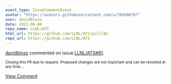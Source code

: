 ```yaml
---
event_type: IssueCommentEvent
avatar: "https://avatars.githubusercontent.com/u/70458676?"
user: davidbloss
date: 2022-06-08
repo_name: LLNL/ATS
html_url: https://github.com/LLNL/ATS/pull/81
repo_url: https://github.com/LLNL/ATS
---
```


<a href='https://github.com/davidbloss' target='_blank'>davidbloss</a> commented on issue <a href='https://github.com/LLNL/ATS/pull/81' target='_blank'>LLNL/ATS#81</a>.

<small>Closing this PR due to request. Proposed changes are not important and can be revisited at any time....</small>

<a href='https://github.com/LLNL/ATS/pull/81' target='_blank'>View Comment</a>